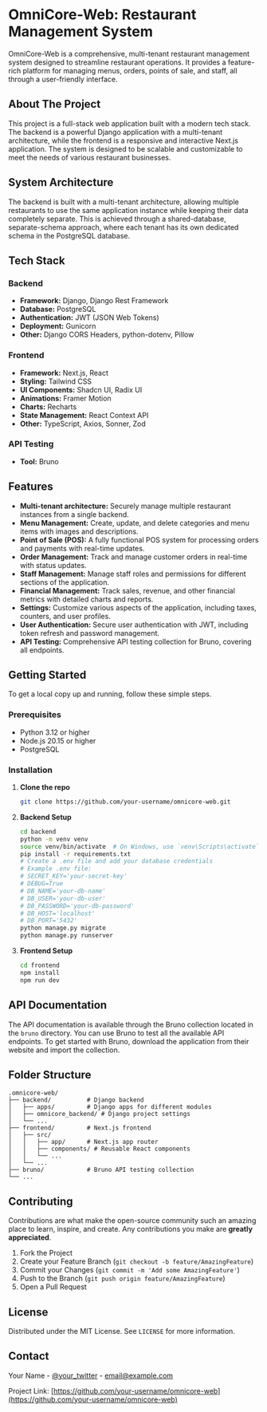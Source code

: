 # OmniCore-Web: Restaurant Management System

OmniCore-Web is a comprehensive, multi-tenant restaurant management system designed to streamline restaurant operations. It provides a feature-rich platform for managing menus, orders, points of sale, and staff, all through a user-friendly interface.

## About The Project

This project is a full-stack web application built with a modern tech stack. The backend is a powerful Django application with a multi-tenant architecture, while the frontend is a responsive and interactive Next.js application. The system is designed to be scalable and customizable to meet the needs of various restaurant businesses.

## System Architecture

The backend is built with a multi-tenant architecture, allowing multiple restaurants to use the same application instance while keeping their data completely separate. This is achieved through a shared-database, separate-schema approach, where each tenant has its own dedicated schema in the PostgreSQL database.

## Tech Stack

### Backend

*   **Framework:** Django, Django Rest Framework
*   **Database:** PostgreSQL
*   **Authentication:** JWT (JSON Web Tokens)
*   **Deployment:** Gunicorn
*   **Other:** Django CORS Headers, python-dotenv, Pillow

### Frontend

*   **Framework:** Next.js, React
*   **Styling:** Tailwind CSS
*   **UI Components:** Shadcn UI, Radix UI
*   **Animations:** Framer Motion
*   **Charts:** Recharts
*   **State Management:** React Context API
*   **Other:** TypeScript, Axios, Sonner, Zod

### API Testing

*   **Tool:** Bruno

## Features

*   **Multi-tenant architecture:** Securely manage multiple restaurant instances from a single backend.
*   **Menu Management:** Create, update, and delete categories and menu items with images and descriptions.
*   **Point of Sale (POS):** A fully functional POS system for processing orders and payments with real-time updates.
*   **Order Management:** Track and manage customer orders in real-time with status updates.
*   **Staff Management:** Manage staff roles and permissions for different sections of the application.
*   **Financial Management:** Track sales, revenue, and other financial metrics with detailed charts and reports.
*   **Settings:** Customize various aspects of the application, including taxes, counters, and user profiles.
*   **User Authentication:** Secure user authentication with JWT, including token refresh and password management.
*   **API Testing:** Comprehensive API testing collection for Bruno, covering all endpoints.

## Getting Started

To get a local copy up and running, follow these simple steps.

### Prerequisites

*   Python 3.12 or higher
*   Node.js 20.15 or higher
*   PostgreSQL

### Installation

1.  **Clone the repo**
    ```sh
    git clone https://github.com/your-username/omnicore-web.git
    ```
2.  **Backend Setup**
    ```sh
    cd backend
    python -m venv venv
    source venv/bin/activate  # On Windows, use `venv\Scripts\activate`
    pip install -r requirements.txt
    # Create a .env file and add your database credentials
    # Example .env file:
    # SECRET_KEY='your-secret-key'
    # DEBUG=True
    # DB_NAME='your-db-name'
    # DB_USER='your-db-user'
    # DB_PASSWORD='your-db-password'
    # DB_HOST='localhost'
    # DB_PORT='5432'
    python manage.py migrate
    python manage.py runserver
    ```
3.  **Frontend Setup**
    ```sh
    cd frontend
    npm install
    npm run dev
    ```

## API Documentation

The API documentation is available through the Bruno collection located in the `bruno` directory. You can use Bruno to test all the available API endpoints. To get started with Bruno, download the application from their website and import the collection.

## Folder Structure

```
.omnicore-web/
├── backend/          # Django backend
│   ├── apps/         # Django apps for different modules
│   ├── omnicore_backend/ # Django project settings
│   └── ...
├── frontend/         # Next.js frontend
│   ├── src/
│   │   ├── app/      # Next.js app router
│   │   ├── components/ # Reusable React components
│   │   └── ...
│   └── ...
├── bruno/            # Bruno API testing collection
└── ...
```

## Contributing

Contributions are what make the open-source community such an amazing place to learn, inspire, and create. Any contributions you make are **greatly appreciated**.

1.  Fork the Project
2.  Create your Feature Branch (`git checkout -b feature/AmazingFeature`)
3.  Commit your Changes (`git commit -m 'Add some AmazingFeature'`)
4.  Push to the Branch (`git push origin feature/AmazingFeature`)
5.  Open a Pull Request

## License

Distributed under the MIT License. See `LICENSE` for more information.

## Contact

Your Name - [@your_twitter](https://twitter.com/your_twitter) - email@example.com

Project Link: [https://github.com/your-username/omnicore-web](https://github.com/your-username/omnicore-web)